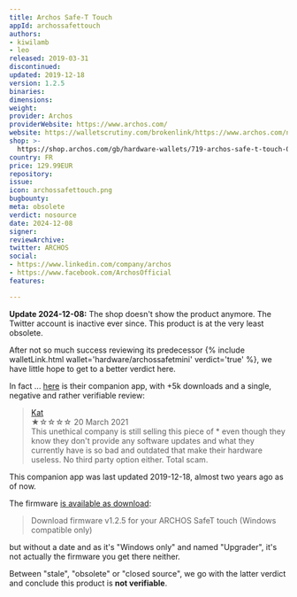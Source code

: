 ```yaml
---
title: Archos Safe-T Touch
appId: archossafettouch
authors:
- kiwilamb
- leo
released: 2019-03-31
discontinued: 
updated: 2019-12-18
version: 1.2.5
binaries: 
dimensions: 
weight: 
provider: Archos
providerWebsite: https://www.archos.com/
website: https://walletscrutiny.com/brokenlink/https://www.archos.com/nz/products/crypto/archos_safettouch/index.html
shop: >-
  https://shop.archos.com/gb/hardware-wallets/719-archos-safe-t-touch-0690590037359.html
country: FR
price: 129.99EUR
repository: 
issue: 
icon: archossafettouch.png
bugbounty: 
meta: obsolete
verdict: nosource
date: 2024-12-08
signer: 
reviewArchive: 
twitter: ARCHOS
social:
- https://www.linkedin.com/company/archos
- https://www.facebook.com/ArchosOfficial
features: 

---
```


**Update 2024-12-08:** The shop doesn't show the product anymore. The Twitter account
is inactive ever since. This product is at the very least obsolete.

After not so much success reviewing its predecessor
{% include walletLink.html wallet='hardware/archossafetmini' verdict='true' %},
we have little hope to get to a better verdict here.

In fact ... [here](https://play.google.com/store/apps/details?id=com.archos.safet.bridge)
is their companion app, with +5k downloads and a single, negative and rather
verifiable review:

> [Kat](https://play.google.com/store/apps/details?id=com.archos.safet.bridge&reviewId=gp%3AAOqpTOGfSkmQTx2jVHUfTpAacqc_gAcqWQ3b6x_vlxZbQZ1mCmT9GZeli3Yf59b4mijFs9jJ-La89qBIRNWCrnE)<br>
  ★☆☆☆☆ 20 March 2021<br>
  This unethical company is still selling this piece of * even though they know they don't provide any software updates and what they currently have is so bad and outdated that make their hardware useless. No third party option either. Total scam.

This companion app was last updated 2019-12-18, almost two years ago as of now.

The firmware [is available as download](https://www.archos.com/nz/products/crypto/archos_safettouch/index.html):

> Download firmware v1.2.5 for your ARCHOS SafeT touch (Windows compatible only) 

but without a date and as it's "Windows only" and named "Upgrader", it's not
actually the firmware you get there neither.

Between "stale", "obsolete" or "closed source", we go with the latter verdict
and conclude this product is **not verifiable**.
